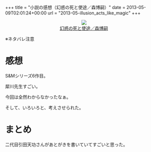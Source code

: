 +++
title = "小説の感想（幻惑の死と使途／森博嗣）"
date = 2013-05-09T02:01:24+00:00
url = "2013-05-illusion_acts_like_magic"
+++
<div style="text-align: center;">
  <a href="http://www.amazon.co.jp/gp/product/4062730111/ref=as_li_ss_il?ie=UTF8&#038;camp=247&#038;creative=7399&#038;creativeASIN=4062730111&#038;linkCode=as2&#038;tag=5000164-22"><img border="0" src="http://ws-fe.amazon-adsystem.com/widgets/q?_encoding=UTF8&#038;ASIN=4062730111&#038;Format=_SL160_&#038;ID=AsinImage&#038;MarketPlace=JP&#038;ServiceVersion=20070822&#038;WS=1&#038;tag=5000164-22" /><br /><span>幻惑の死と使途／森博嗣</span></a><img src="http://ir-jp.amazon-adsystem.com/e/ir?t=5000164-22&#038;l=as2&#038;o=9&#038;a=4062730111" width="1" height="1" border="0" alt="" style="border:none !important; margin:0px !important;" />
</div>

※ネタバレ注意

# 感想

S&#038;Mシリーズ6作目。
  
犀川先生すごい。
  
今回は全然わからなかったなぁ。
  
そして、いろいろと、考えさせられた。

# まとめ

二代目引田天功さんがあとがきを書いていてすごいと思った。